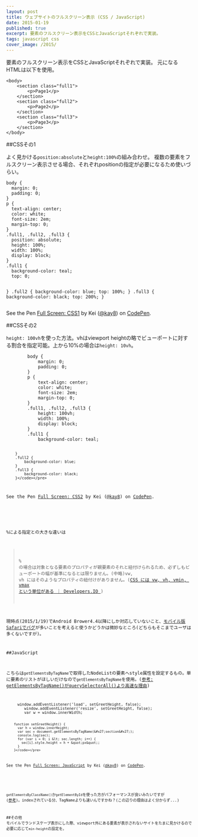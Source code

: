 ```yaml
---
layout: post
title: ウェブサイトのフルスクリーン表示 (CSS / JavaScript)
date: 2015-01-19
published: true
excerpt: 要素のフルスクリーン表示をCSSとJavaScriptそれぞれで実装。
tags: javascript css
cover_image: /2015/
---
```


要素のフルスクリーン表示をCSSとJavaScriptそれぞれで実装。
元になるHTMLは以下を使用。


	<body>
		<section class="full1">
			<p>Page1</p>
		</section>
		<section class="full2">
			<p>Page2</p>
		</section>
		<section class="full3">
			<p>Page3</p>
		</section>
	</body>



##CSSその1

よく見かける`position:absolute`と`height:100%`の組み合わせ。
複数の要素をフルスクリーン表示させる場合、それぞれpositionの指定が必要になるため使いづらい。


<div data-height="350" data-theme-id="0" data-slug-hash="emWEJJ" data-default-tab="css" data-user="kay8" class='codepen'><pre><code>body {
  margin: 0;
  padding: 0;
}
p {
  text-align: center;
  color: white;
  font-size: 2em;
  margin-top: 0;
}
.full1, .full2, .full3 {
  position: absolute;
  height: 100%;
  width: 100%;
  display: block;
}
.full1 {
  background-color: teal;
  top: 0;

}
.full2 {
  background-color: blue;
  top: 100%;
}
.full3 {
  background-color: black;
  top: 200%;
}</code></pre>
<p>See the Pen <a href='http://codepen.io/kay8/pen/emWEJJ/'>Full Screen: CSS1</a> by Kei (<a href='http://codepen.io/kay8'>@kay8</a>) on <a href='http://codepen.io'>CodePen</a>.</p>
</div><script async src="//assets.codepen.io/assets/embed/ei.js"></script>

##CSSその2

`height: 100vh`を使った方法。vhはviewport heightの略でビューポートに対する割合を指定可能。上から10%の場合は`height: 10vh`。

<div data-height="350" data-theme-id="0" data-slug-hash="JoNyGN" data-default-tab="css" data-user="kay8" class='codepen'><pre><code>		body {
			margin: 0;
			padding: 0;
		}
		p {
			text-align: center;
			color: white;
			font-size: 2em;
			margin-top: 0;
		}
		.full1, .full2, .full3 {
			height: 100vh;
			width: 100%;
			display: block;
		}
		.full1 {
			background-color: teal;

		}
		.full2 {
			background-color: blue;
		}
		.full3 {
			background-color: black;
		}</code></pre>
<p>See the Pen <a href='http://codepen.io/kay8/pen/JoNyGN/'>Full Screen: CSS2</a> by Kei (<a href='http://codepen.io/kay8'>@kay8</a>) on <a href='http://codepen.io'>CodePen</a>.</p>
</div><script async src="//assets.codepen.io/assets/embed/ei.js"></script>

%による指定との大きな違いは

>% の場合は対象となる要素のプロパティが親要素のそれと紐付けられるため、必ずしもビューポートの幅が基準になるとは限りません。(中略)vw, vh にはそのようなプロパティの紐付けがありません。([CSS には vw, vh, vmin, vmax という単位がある ｜ Developers.IO
](http://dev.classmethod.jp/?p=95757))

現時点(2015/1/19)でAndroid Brower4.4以降にしか対応していないこと、[モバイル版Safariでバグ](http://blog.rodneyrehm.de/archives/34-iOS7-Mobile-Safari-And-Viewport-Units.html)が多いことを考えると使うかどうかは微妙なところ(どちらもそこまでユーザは多くないですが)。




##JavaScript

こちらは`getElementsByTagName`で取得したNodeListの要素へstyle属性を設定するもの。単に要素のリストがほしいだけなので`getElementsByTagName`を使用。([参考: getElementsByTagName()がquerySelectorAll()より高速な理由](http://news.mynavi.jp/articles/2010/10/01/javascript-nodelist-difference/))

<div data-height="310" data-theme-id="0" data-slug-hash="vEmJLR" data-default-tab="js" data-user="kay8" class='codepen'><pre><code>		window.addEventListener(&#x27;load&#x27;, setGreetHeight, false);
		window.addEventListener(&#x27;resize&#x27;, setGreetHeight, false);
		var w = window.innerWidth;

		function setGreetHeight() {
		  var h = window.innerHeight;
		  var sec = document.getElementsByTagName(&#x27;section&#x27;);
		  console.log(sec);
		  for (var i = 0; i &lt; sec.length; i++) {
		  	sec[i].style.height = h + &quot;px&quot;;
		  }
		}</code></pre>
<p>See the Pen <a href='http://codepen.io/kay8/pen/vEmJLR/'>Full Screen: JavaScript</a> by Kei (<a href='http://codepen.io/kay8'>@kay8</a>) on <a href='http://codepen.io'>CodePen</a>.</p>
</div><script async src="//assets.codepen.io/assets/embed/ei.js"></script>

`getElementsByClassName()`か`getElementById`を使った方がパフォーマンスが良いみたいですが ([参考](http://jsperf.com/js-getelement))。indexされている分、TagNameよりも速いんですかね？(この辺りの理由はよく分からず...)



##その他
モバイルでランドスケープ表示にした際、viewport外にある要素が表示されないサイトをたまに見かけるので必要に応じて`min-height`の設定を。







